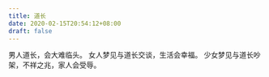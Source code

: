```yaml
---
title: 道长
date: 2020-02-15T20:54:12+08:00
draft: false
---
```


男人道长，会大难临头。
女人梦见与道长交谈，生活会幸福。
少女梦见与道长吵架，不祥之兆，家人会受辱。
